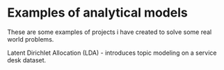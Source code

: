 # Examples of analytical models

These are some examples of projects i have created to solve some real world problems.



Latent Dirichlet Allocation (LDA) - introduces topic modeling on a service desk dataset.
